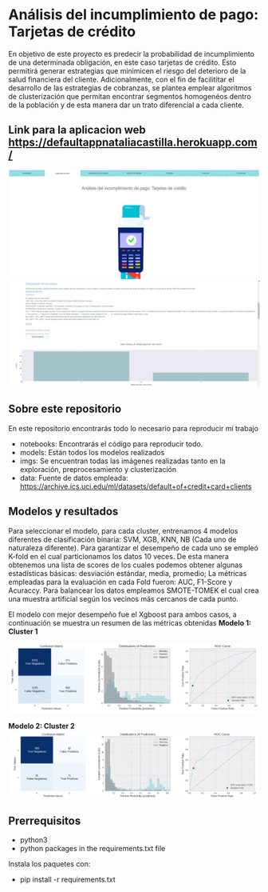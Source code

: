 # Análisis del incumplimiento de pago: Tarjetas de crédito

En objetivo de este proyecto es predecir la probabilidad de incumplimiento de una determinada obligación, en este caso tarjetas de crédito. Esto permitirá generar estrategias que minimicen el riesgo del deterioro de la salud financiera del cliente. Adicionalmente, con el fin de facilititar el desarrollo de las estrategias de cobranzas, se plantea emplear algoritmos de clusterización que permitan encontrar segmentos homogenéos dentro de la población y de esta manera dar un trato diferencial a cada cliente.

## Link para la aplicacion web https://defaultappnataliacastilla.herokuapp.com/
![plot](./imgs/web_app.PNG)
![plot](./imgs/web_app1.PNG)


## Sobre este repositorio
En este repositorio encontrarás todo lo necesario para reproducir mi trabajo

* notebooks: Encontrarás el código para reproducir todo.
* models: Están todos los modelos realizados
* imgs: Se encuentran todas las imágenes realizadas tanto en la exploración, preprocesamiento y clusterización
* data: Fuente de datos empleada: https://archive.ics.uci.edu/ml/datasets/default+of+credit+card+clients

## Modelos y resultados

Para seleccionar el modelo, para cada cluster, entrenamos 4 modelos diferentes de clasificación binaria: SVM, XGB, KNN, NB (Cada uno de naturaleza diferente). Para garantizar el desempeño de cada uno se empleó K-fold en el cual particionamos los datos 10 veces. De esta manera obtenemos una lista de scores de los cuales podemos obtener algunas estadísticas básicas: desviación estándar, media, promedio; La métricas empleadas para la evaluación en cada Fold fueron: AUC, F1-Score y Acuraccy. Para balancear los datos empleamos SMOTE-TOMEK el cual crea una muestra artificial según los vecinos más cercanos de cada punto.

El modelo con mejor desempeño fue el Xgboost para ambos casos, a continuación se muestra un resumen de las métricas obtenidas
**Modelo 1: Cluster 1**

![plot](./imgs/resultados_modelo1_test.PNG)

**Modelo 2: Cluster 2**
![plot](./imgs/resultados_modelo2_test.PNG)


## Prerrequisitos


* python3
* python packages in the requirements.txt file

Instala los paquetes con:

* pip install -r requirements.txt

